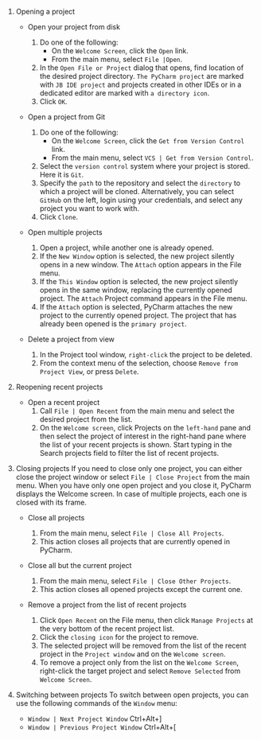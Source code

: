 1. Opening a project
    - Open your project from disk
        1. Do one of the following:
            - On the `Welcome Screen`, click the `Open` link.
            - From the main menu, select `File |Open`.
        2. In the `Open File or Project` dialog that opens, find location of the desired project directory. `The PyCharm project` are marked with `JB IDE project` and projects created in other IDEs or in a dedicated editor are marked with `a directory icon`.
        3. Click `OK`.

    - Open a project from Git
        1. Do one of the following:
            - On the `Welcome Screen`, click the `Get from Version Control` link.
            - From the main menu, select `VCS | Get from Version Control`.
        2. Select the `version control` system where your project is stored. Here it is `Git`.
        3. Specify the `path` to the repository and select the `directory` to which a project will be cloned. Alternatively, you can select `GitHub` on the left, login using your credentials, and select any project you want to work with.
        4. Click `Clone`.
    - Open multiple projects
        1. Open a project, while another one is already opened.
        2. If the `New Window` option is selected, the new project silently opens in a new window. The `Attach` option appears in the File menu.
        3. If the `This Window` option is selected, the new project silently opens in the same window, replacing the currently opened project. The `Attach` Project command appears in the File menu.
        4. If the `Attach` option is selected, PyCharm attaches the new project to the currently opened project. The project that has already been opened is the `primary project`.
      
    - Delete a project from view
        1. In the Project tool window, `right-click` the project to be deleted.
        2. From the context menu of the selection, choose `Remove from Project View`, or press `Delete`.

2. Reopening recent projects
    - Open a recent project
        1. Call `File | Open Recent` from the main menu and select the desired project from the list.
        2. On the `Welcome screen`, click Projects on the `left-hand` pane and then select the project of interest in the right-hand pane where the list of your recent projects is shown. Start typing in the Search projects field to filter the list of recent projects.

3. Closing projects
   If you need to close only one project, you can either close the project window or select `File | Close Project` from the main menu.
   When you have only one open project and you close it, PyCharm displays the Welcome screen. In case of multiple projects, each one is closed with its frame.
   - Close all projects
      1. From the main menu, select `File | Close All Projects`.
      2. This action closes all projects that are currently opened in PyCharm.

   - Close all but the current project
      1. From the main menu, select `File | Close Other Projects`.
      2. This action closes all opened projects except the current one.
  
   - Remove a project from the list of recent projects
      1. Click `Open Recent` on the File menu, then click `Manage Projects` at the very bottom of the recent project list.
      2. Click the `closing icon` for the project to remove.
      3. The selected project will be removed from the list of the recent project in the `Project window` and on the `Welcome screen`.
      4. To remove a project only from the list on the `Welcome Screen`, right-click the target project and select `Remove Selected` from `Welcome Screen`.
4. Switching between projects
   To switch between open projects, you can use the following commands of the `Window` menu:
    - `Window | Next Project Window` Ctrl+Alt+]
    - `Window | Previous Project Window` Ctrl+Alt+[

